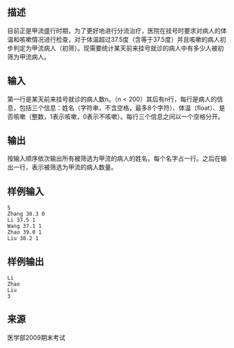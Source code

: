 ## 描述


目前正是甲流盛行时期，为了更好地进行分流治疗，医院在挂号时要求对病人的体温和咳嗽情况进行检查，对于体温超过37.5度（含等于37.5度）并且咳嗽的病人初步判定为甲流病人（初筛）。现需要统计某天前来挂号就诊的病人中有多少人被初筛为甲流病人。

## 输入


第一行是某天前来挂号就诊的病人数n。（n < 200）其后有n行，每行是病人的信息，包括三个信息：姓名（字符串，不含空格，最多8个字符）、体温（float）、是否咳嗽（整数，1表示咳嗽，0表示不咳嗽）。每行三个信息之间以一个空格分开。

## 输出


按输入顺序依次输出所有被筛选为甲流的病人的姓名，每个名字占一行。之后在输出一行，表示被筛选为甲流的病人数量。

## 样例输入


```
5
Zhang 38.3 0
Li 37.5 1
Wang 37.1 1
Zhao 39.0 1
Liu 38.2 1
```


## 样例输出


```
Li
Zhao
Liu
3
```


## 来源


医学部2009期末考试

